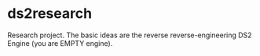 # ds2research

Research project.
The basic ideas are the reverse reverse-engineering DS2 Engine (you are EMPTY engine).
